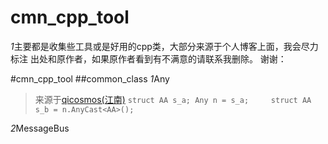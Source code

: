 # cmn_cpp_tool
*1*主要都是收集些工具或是好用的cpp类，大部分来源于个人博客上面，我会尽力标注
出处和原作者，如果原作者看到有不满意的请联系我删除。
谢谢：

#cmn_cpp_tool
##common_class
*1*Any  
>来源于[qicosmos(江南)](http://www.cnblogs.com/qicosmos/p/3420095.html)
`
    struct AA s_a;
    Any n = s_a;    
    struct AA s_b = n.AnyCast<AA>();
` 

*2*MessageBus